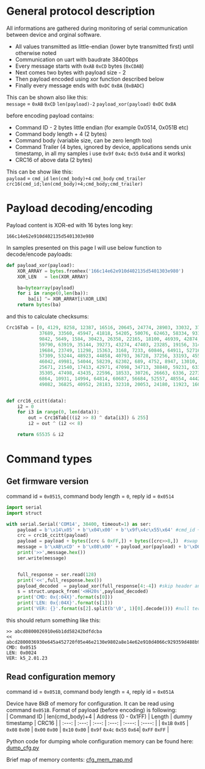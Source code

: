 # General protocol description

All informations are gathered during monitoring of serial communication between device and orginal software.

* All values transmitted as little-endian (lower byte transmitted first) until otherwise noted
* Communication on uart with baudrate 38400bps
* Every message starts with `0xAB` `0xCD` bytes (`0xCDAB`)
* Next comes two bytes with payload size - 2
* Then payload encoded using xor function described below
* Finally every message ends with `0xDC` `0xBA` (`0xBADC`)

This can be shown also like this:<br>
`message` = `0xAB` `0xCD` `len(payload)-2` `payload_xor(payload)` `0xDC` `0xBA`


before encoding payload contains:
* Command ID - 2 bytes little endian (for example 0x0514, 0x051B etc)
* Command body length + 4 (2 bytes)
* Command body (variable size, can be zero length too)
* Command Trailer (4 bytes, ignored by device, applications sends unix timestamp, in all my samples i use `0x9f` `0x4c` `0x55` `0x64` and it works)
* CRC16 of above data (2 bytes)

This can be show like this:<br>
`payload` = `cmd_id` `len(cmd_body)+4` `cmd_body` `cmd_trailer` `crc16(cmd_id;len(cmd_body)+4;cmd_body;cmd_trailer)`


# Payload decoding/encoding
Payload content is XOR-ed with 16 bytes long key:
```
166c14e62e910d402135d5401303e980
```

In samples presented on this page I will use below function to decode/encode payloads:
```python
def payload_xor(payload):
    XOR_ARRAY = bytes.fromhex('166c14e62e910d402135d5401303e980')
    XOR_LEN   = len(XOR_ARRAY)

    ba=bytearray(payload)
    for i in range(0,len(ba)):
        ba[i] ^= XOR_ARRAY[i%XOR_LEN]
    return bytes(ba)
```

and this to calculate checksums:
```python
Crc16Tab = [0, 4129, 8258, 12387, 16516, 20645, 24774, 28903, 33032, 37161, 41290, 45419, 49548, 53677, 57806, 61935, 4657, 528, 12915, 8786, 21173, 17044, 29431, 25302,
            37689, 33560, 45947, 41818, 54205, 50076, 62463, 58334, 9314, 13379, 1056, 5121, 25830, 29895, 17572, 21637, 42346, 46411, 34088, 38153, 58862, 62927, 50604, 54669, 13907,
            9842, 5649, 1584, 30423, 26358, 22165, 18100, 46939, 42874, 38681, 34616, 63455, 59390, 55197, 51132, 18628, 22757, 26758, 30887, 2112, 6241, 10242, 14371, 51660, 55789,
            59790, 63919, 35144, 39273, 43274, 47403, 23285, 19156, 31415, 27286, 6769, 2640,14899, 10770, 56317, 52188, 64447, 60318, 39801, 35672, 47931, 43802, 27814, 31879,
            19684, 23749, 11298, 15363, 3168, 7233, 60846, 64911, 52716, 56781, 44330, 48395,36200, 40265, 32407, 28342, 24277, 20212, 15891, 11826, 7761, 3696, 65439, 61374,
            57309, 53244, 48923, 44858, 40793, 36728, 37256, 33193, 45514, 41451, 53516, 49453, 61774, 57711, 4224, 161, 12482, 8419, 20484, 16421, 28742, 24679, 33721, 37784, 41979,
            46042, 49981, 54044, 58239, 62302, 689, 4752, 8947, 13010, 16949, 21012, 25207, 29270, 46570, 42443, 38312, 34185, 62830, 58703, 54572, 50445, 13538, 9411, 5280, 1153, 29798,
            25671, 21540, 17413, 42971, 47098, 34713, 38840, 59231, 63358, 50973, 55100, 9939, 14066, 1681, 5808, 26199, 30326, 17941, 22068, 55628, 51565, 63758, 59695, 39368,
            35305, 47498, 43435, 22596, 18533, 30726, 26663, 6336, 2273, 14466, 10403, 52093, 56156, 60223, 64286, 35833, 39896, 43963, 48026, 19061, 23124, 27191, 31254, 2801,
            6864, 10931, 14994, 64814, 60687, 56684, 52557, 48554, 44427, 40424, 36297, 31782, 27655, 23652, 19525, 15522, 11395, 7392, 3265, 61215, 65342, 53085, 57212, 44955,
            49082, 36825, 40952, 28183, 32310, 20053, 24180, 11923, 16050, 3793, 7920]


def crc16_ccitt(data):
    i2 = 0
    for i3 in range(0, len(data)):
        out = Crc16Tab[((i2 >> 8) ^ data[i3]) & 255]
        i2 = out ^ (i2 << 8)

    return 65535 & i2
```


# Command types
## Get firmware version
command id = `0x0515`, command body length = `0`, reply id = `0x0514`
```python
import serial
import struct

with serial.Serial('COM14', 38400, timeout=1) as ser:
    payload = b'\x14\x05' + b'\x04\x00' + b'\x9f\x4c\x55\x64' #cmd_id + cmd_len (0+4) + unix timestamp LE
    crc = crc16_ccitt(payload)
    payload = payload + bytes([crc & 0xFF,]) + bytes([crc>>8,])  #swap bytes of crc to get little endian
    message = b'\xAB\xCD' + b'\x08\x00' + payload_xor(payload) + b'\xDC\xBA'
    print('>>',message.hex())
    ser.write(message)


    full_response = ser.read(128)
    print('<<',full_response.hex())
    payload_decoded  = payload_xor(full_response[4:-4]) #skip header and checksum
    s = struct.unpack_from('<HH20s',payload_decoded)
    print('CMD: 0x{:04X}'.format(s[0]))
    print('LEN: 0x{:04X}'.format(s[1]))
    print('VER: {}'.format(s[2].split(b'\0', 1)[0].decode())) #null terminated string
```
this should return something like this:
```
>> abcd0800026910e6b1dd58242bdfdcba
<< abcd2800036930e645a452720f05e46e2130e9802a8e14e62e910d4066c929359d488b9884eba7b453e58337decadcba
CMD: 0x0515
LEN: 0x0024
VER: k5_2.01.23
```



## Read configuration memory
command id = `0x051B`, command body length = `4`, reply id = `0x051A`

Device have 8kB of memory for configuration. It can be read using command `0x051B`. Format of payload (before encoding) is following:<br>
| Command ID    | len(cmd_body)+4 |  Address (0 - 0x1FF)  |   Length      | dummy timestamp            |    CRC16      |
|  :---:        |      :---:      |    :---:              |   :---:       | :----:                     |   :----:      |
| `0x1B` `0x05` | `0x08` `0x00`   | `0x00` `0x00`         | `0x10` `0x00` | `0x9f` `0x4c` `0x55` `0x64`| `0xFF` `0xFF` |


Python code for dumping whole configuration memory can be found here: [dump_cfg.py](dump_cfg.py)

Brief map of memory contents: [cfg_mem_map.md](cfg_mem_map.md)


